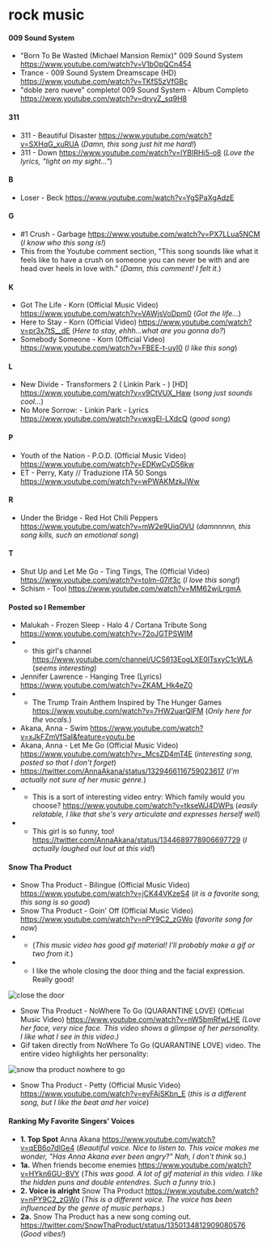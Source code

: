 # rock music

#### 009 Sound System

- "Born To Be Wasted (Michael Mansion Remix)" 009 Sound System https://www.youtube.com/watch?v=V1bOpQCn454
- Trance - 009 Sound System Dreamscape (HD) https://www.youtube.com/watch?v=TKfS5zVfGBc 
- "doble zero nueve" completo! 009 Sound System - Album Completo https://www.youtube.com/watch?v=drvyZ_sq9H8


#### 311
- 311 - Beautiful Disaster https://www.youtube.com/watch?v=SXHqG_xuRUA (*Damn, this song just hit me hard!*)
- 311 - Down https://www.youtube.com/watch?v=lYBIRHi5-o8 (*Love the lyrics, "light on my sight..."*)

#### B

- Loser - Beck https://www.youtube.com/watch?v=YgSPaXgAdzE

#### G

- #1 Crush - Garbage https://www.youtube.com/watch?v=PX7LLua5NCM (*I know who this song is!*)
- This from the Youtube comment section, "This song sounds like what it feels like to have a crush on someone you can never be with and are head over heels in love with." (*Damn, this comment! I felt it.*)

#### K

- Got The Life - Korn (Official Music Video) https://www.youtube.com/watch?v=VAWjsVoDpm0 (*Got the life...*)
- Here to Stay - Korn (Official Video) https://www.youtube.com/watch?v=pr3x7tS__dE (*Here to stay, ehhh...what are you gonna do?*)
- Somebody Someone - Korn (Official Video) https://www.youtube.com/watch?v=FBEE-t-uyI0 (*I like this song*)


#### L
- New Divide - Transformers 2 ( Linkin Park -  ) [HD] https://www.youtube.com/watch?v=v9CtVUX_Haw (*song just sounds cool...*)
- No More Sorrow: - Linkin Park - Lyrics https://www.youtube.com/watch?v=wxgEl-LXdcQ (*good song*)

#### P
- Youth of the Nation - P.O.D. (Official Music Video) https://www.youtube.com/watch?v=EDKwCvD56kw
- ET - Perry, Katy // Traduzione ITA 50 Songs  https://www.youtube.com/watch?v=wPWAKMzkJWw

#### R
- Under the Bridge - Red Hot Chili Peppers https://www.youtube.com/watch?v=mW2e9UiqOVU (*damnnnnn, this song kills, such an emotional song*)

#### T
-  Shut Up and Let Me Go - Ting Tings, The (Official Video) https://www.youtube.com/watch?v=tolm-07if3c (*I love this song!*)
-  Schism - Tool https://www.youtube.com/watch?v=MM62wjLrgmA


#### Posted so I Remember 
- Malukah - Frozen Sleep - Halo 4 / Cortana Tribute Song https://www.youtube.com/watch?v=72oJGTPSWIM
- - this girl's channel https://www.youtube.com/channel/UCS613EogLXE0lTsxyC1cWLA (*seems interesting*)
- Jennifer Lawrence - Hanging Tree (Lyrics) https://www.youtube.com/watch?v=ZKAM_Hk4eZ0
- - The Trump Train Anthem Inspired by The Hunger Games https://www.youtube.com/watch?v=7HW2uarQIFM (*Only here for the vocals.*) 
- Akana, Anna - Swim https://www.youtube.com/watch?v=xJkFZmVfSaI&feature=youtu.be  
- Akana, Anna - Let Me Go (Official Music Video) https://www.youtube.com/watch?v=_McsZD4mT4E (*interesting song, posted so that I don't forget*)
- https://twitter.com/AnnaAkana/status/1329466116759023617 (*I'm actually not sure of her music genre.*)
- - This is a sort of interesting video entry: Which family would you choose? https://www.youtube.com/watch?v=tkseWJ4DWPs (*easily relatable, I like that she's very articulate and expresses herself well*)
- - This girl is so funny, too! https://twitter.com/AnnaAkana/status/1344689778906697729 (*I actually laughed out lout at this vid!*)


#### Snow Tha Product 
- Snow Tha Product - Bilingue (Official Music Video) https://www.youtube.com/watch?v=jCK44VKzeS4 (*it is a favorite song, this song is so good*)
- Snow Tha Product - Goin' Off (Official Music Video) https://www.youtube.com/watch?v=nPY9C2_zGWo (*favorite song for now*)
- - (*This music video has good gif material! I'll probably make a gif or two from it.*)
- - I like the whole closing the door thing and the facial expression. Really good!

![close the door](https://raw.githubusercontent.com/xpqx/music/main/files/4sjma1.gif)


- Snow Tha Product - NoWhere To Go (QUARANTINE LOVE) (Official Music Video) https://www.youtube.com/watch?v=nW5bmRfwLHE *(Love her face, very nice face. This video shows a glimpse of her personality. I like what I see in this video.)*
- Gif taken directly from NoWhere To Go (QUARANTINE LOVE) video. The entire video highlights her personality:

![snow tha product nowhere to go](https://raw.githubusercontent.com/xpqx/music/main/files/Snow_Tha_Product_NoWhere_To_Go_QUARANTINE_LOVE.gif)
- Snow Tha Product - Petty (Official Music Video) https://www.youtube.com/watch?v=eyFAjSKbn_E (*this is a different song, but I like the beat and her voice*)

#### Ranking My Favorite Singers' Voices

- __1. Top Spot__ Anna Akana https://www.youtube.com/watch?v=qEB6o7dlGe4 (*Beautiful voice. Nice to listen to. This voice makes me wonder, "Has Anna Akana ever been angry?" Nah, I don't think so.*) 
- __1a.__ When friends become enemies https://www.youtube.com/watch?v=HYkn6GU-8VY (*This was good. A lot of gif material in this video. I like the hidden puns and double entendres. Such a funny trio.*) 
- __2. Voice is alright__ Snow Tha Product https://www.youtube.com/watch?v=nPY9C2_zGWo (*This is a different voice. The voice has been influenced by the genre of music perhaps.*)
- __2a.__ Snow Tha Product has a new song coming out. https://twitter.com/SnowThaProduct/status/1350134812909080576 (*Good vibes!*)
